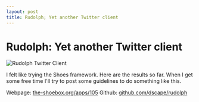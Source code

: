 ```yaml
---
layout: post
title: Rudolph; Yet another Twitter client
---
```


# Rudolph: Yet another Twitter client

![Rudolph Twitter Client](http://img.skitch.com/20081204-d7dbe2g88dmnk2ubwt9ec4i18a.png)

I felt like trying the Shoes framework. Here are the results so far. When I get some free time I'll try to post some guidelines to do something like this.

Webpage: [the-shoebox.org/apps/105](http://the-shoebox.org/apps/105)
Github: [github.com/dscape/rudolph](http://github.com/dscape/rudolph)
